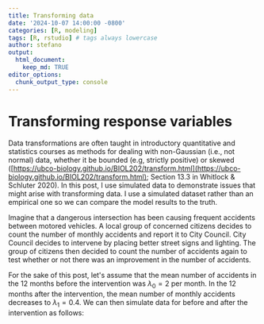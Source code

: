 ```yaml
---
title: Transforming data
date: '2024-10-07 14:00:00 -0800'
categories: [R, modeling]
tags: [R, rstudio] # tags always lowercase
author: stefano
output: 
  html_document:
    keep_md: TRUE
editor_options: 
  chunk_output_type: console
---
```




<!-- This blog covers data transformations in `R`. If you use `Python`, see [this post](needs-a-url). -->

# Transforming response variables

Data transformations are often taught in introductory quantitative and statistics courses as methods for dealing with non-Gaussian (i.e., not normal) data, whether it be bounded (e.g, strictly positive) or skewed ([https://ubco-biology.github.io/BIOL202/transform.html](https://ubco-biology.github.io/BIOL202/transform.html); Section 13.3 in Whitlock & Schluter 2020). In this post, I use simulated data to demonstrate issues that might arise with transforming data. I use a simulated dataset rather than an empirical one so we can compare the model results to the truth.

Imagine that a dangerous intersection has been causing frequent accidents between motored vehicles. A local group of concerned citizens decides to count the number of monthly accidents and report it to City Council. City Council decides to intervene by placing better street signs and lighting. The group of citizens then decided to count the number of accidents again to test whether or not there was an improvement in the number of accidents.

For the sake of this post, let's assume that the mean number of accidents in the 12 months before the intervention was $\lambda_0=2$ per month. In the 12 months after the intervention, the mean number of monthly accidents decreases to $\lambda_1 = 0.4$. We can then simulate data for before and after the intervention as follows:


